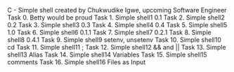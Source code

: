 C - Simple shell
created by Chukwudike Igwe, upcoming Software Engineer
Task 0. Betty would be proud
Task 1. Simple shell1 0.1
Task 2. Simple shell2 0.2
Task 3. Simple shell3 0.3
Task 4. Simple shell4 0.4
Task 5. Simple shell5 1.0
Task 6. Simple shell6 0.1.1
Task 7. Simple shell7 0.2.1
Task 8. Simple shell8 0.4.1
Task 9. Simple shell9 setenv, unsetenv
Task 10. Simple shell10 cd
Task 11. Simple shell11 ;
Task 12. Simple shell12 && and ||
Task 13. Simple shell13 Alias
Task 14. Simple shell14 Variables
Task 15. Simple shell15 comments
Task 16. Simple shell16 Files as Input
